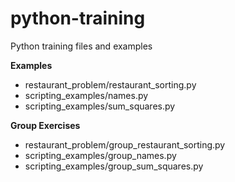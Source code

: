 python-training
===============

Python training files and examples

**Examples**
- restaurant_problem/restaurant_sorting.py
- scripting_examples/names.py
- scripting_examples/sum_squares.py

**Group Exercises**
- restaurant_problem/group_restaurant_sorting.py
- scripting_examples/group_names.py
- scripting_examples/group_sum_squares.py

